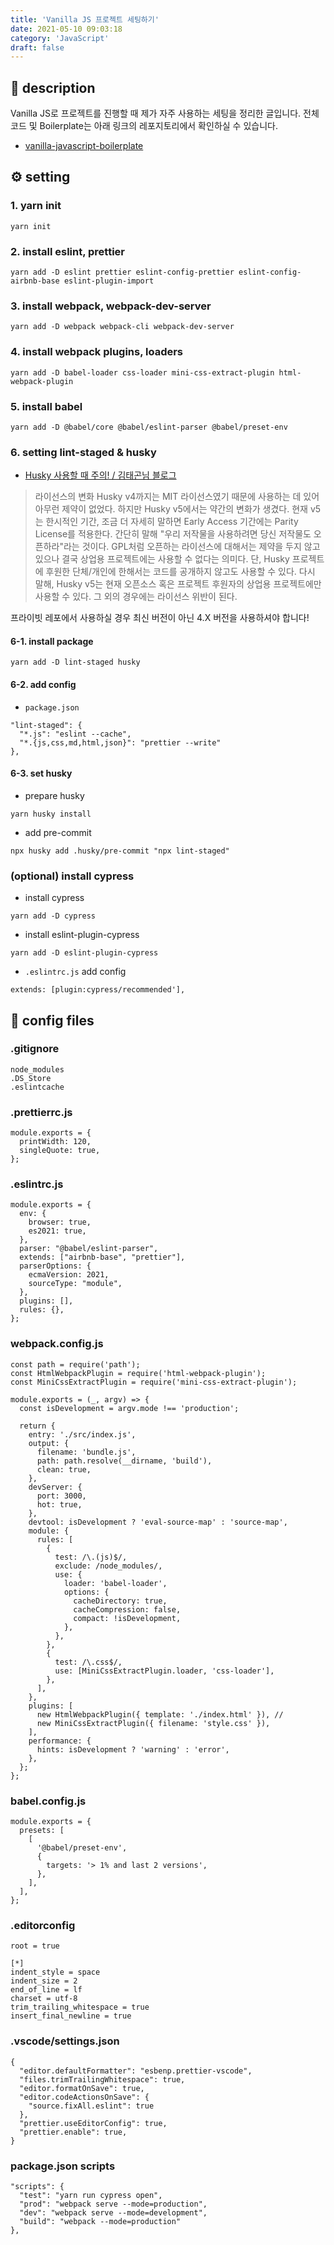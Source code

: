 ```yaml
---
title: 'Vanilla JS 프로젝트 세팅하기'
date: 2021-05-10 09:03:18
category: 'JavaScript'
draft: false
---
```


## 📝 description

Vanilla JS로 프로젝트를 진행할 때 제가 자주 사용하는 세팅을 정리한 글입니다. 전체 코드 및 Boilerplate는 아래 링크의 레포지토리에서 확인하실 수 있습니다.

- [vanilla-javascript-boilerplate](https://github.com/yujo11/vanilla-javascript-boilerplate)

## ⚙️ setting

### 1. yarn init

```
yarn init
```

### 2. install eslint, prettier

```
yarn add -D eslint prettier eslint-config-prettier eslint-config-airbnb-base eslint-plugin-import
```

### 3. install webpack, webpack-dev-server

```
yarn add -D webpack webpack-cli webpack-dev-server
```

### 4. install webpack plugins, loaders

```
yarn add -D babel-loader css-loader mini-css-extract-plugin html-webpack-plugin
```

### 5. install babel

```
yarn add -D @babel/core @babel/eslint-parser @babel/preset-env
```

### 6. setting lint-staged & husky

- [Husky 사용할 때 주의! / 김태곤님 블로그](https://taegon.kim/archives/10276)

> 라이선스의 변화
> Husky v4까지는 MIT 라이선스였기 때문에 사용하는 데 있어 아무런 제약이 없었다. 하지만 Husky v5에서는 약간의 변화가 생겼다. 현재 v5는 한시적인 기간, 조금 더 자세히 말하면 Early Access 기간에는 Parity License를 적용한다. 간단히 말해 "우리 저작물을 사용하려면 당신 저작물도 오픈하라"라는 것이다. GPL처럼 오픈하는 라이선스에 대해서는 제약을 두지 않고 있으나 결국 상업용 프로젝트에는 사용할 수 없다는 의미다.
> 단, Husky 프로젝트에 후원한 단체/개인에 한해서는 코드를 공개하지 않고도 사용할 수 있다. 다시 말해, Husky v5는 현재 오픈소스 혹은 프로젝트 후원자의 상업용 프로젝트에만 사용할 수 있다. 그 외의 경우에는 라이선스 위반이 된다.

프라이빗 레포에서 사용하실 경우 최신 버전이 아닌 4.X 버전을 사용하셔야 합니다!

#### 6-1. install package

```
yarn add -D lint-staged husky
```

#### 6-2. add config

- `package.json`

```
"lint-staged": {
  "*.js": "eslint --cache",
  "*.{js,css,md,html,json}": "prettier --write"
},
```

#### 6-3. set husky

- prepare husky

```
yarn husky install
```

- add pre-commit

```
npx husky add .husky/pre-commit "npx lint-staged"
```

### (optional) install cypress

- install cypress

```
yarn add -D cypress
```

- install eslint-plugin-cypress

```
yarn add -D eslint-plugin-cypress
```

- `.eslintrc.js` add config

```
extends: [plugin:cypress/recommended'],
```

## 📜 config files

### .gitignore

```
node_modules
.DS_Store
.eslintcache
```

### .prettierrc.js

```
module.exports = {
  printWidth: 120,
  singleQuote: true,
};
```

### .eslintrc.js

```
module.exports = {
  env: {
    browser: true,
    es2021: true,
  },
  parser: "@babel/eslint-parser",
  extends: ["airbnb-base", "prettier"],
  parserOptions: {
    ecmaVersion: 2021,
    sourceType: "module",
  },
  plugins: [],
  rules: {},
};
```

### webpack.config.js

```
const path = require('path');
const HtmlWebpackPlugin = require('html-webpack-plugin');
const MiniCssExtractPlugin = require('mini-css-extract-plugin');

module.exports = (_, argv) => {
  const isDevelopment = argv.mode !== 'production';

  return {
    entry: './src/index.js',
    output: {
      filename: 'bundle.js',
      path: path.resolve(__dirname, 'build'),
      clean: true,
    },
    devServer: {
      port: 3000,
      hot: true,
    },
    devtool: isDevelopment ? 'eval-source-map' : 'source-map',
    module: {
      rules: [
        {
          test: /\.(js)$/,
          exclude: /node_modules/,
          use: {
            loader: 'babel-loader',
            options: {
              cacheDirectory: true,
              cacheCompression: false,
              compact: !isDevelopment,
            },
          },
        },
        {
          test: /\.css$/,
          use: [MiniCssExtractPlugin.loader, 'css-loader'],
        },
      ],
    },
    plugins: [
      new HtmlWebpackPlugin({ template: './index.html' }), //
      new MiniCssExtractPlugin({ filename: 'style.css' }),
    ],
    performance: {
      hints: isDevelopment ? 'warning' : 'error',
    },
  };
};
```

### babel.config.js

```
module.exports = {
  presets: [
    [
      '@babel/preset-env',
      {
        targets: '> 1% and last 2 versions',
      },
    ],
  ],
};
```

### .editorconfig

```
root = true

[*]
indent_style = space
indent_size = 2
end_of_line = lf
charset = utf-8
trim_trailing_whitespace = true
insert_final_newline = true
```

### .vscode/settings.json

```
{
  "editor.defaultFormatter": "esbenp.prettier-vscode",
  "files.trimTrailingWhitespace": true,
  "editor.formatOnSave": true,
  "editor.codeActionsOnSave": {
    "source.fixAll.eslint": true
  },
  "prettier.useEditorConfig": true,
  "prettier.enable": true,
}
```

### package.json scripts

```
"scripts": {
  "test": "yarn run cypress open",
  "prod": "webpack serve --mode=production",
  "dev": "webpack serve --mode=development",
  "build": "webpack --mode=production"
},
```
